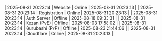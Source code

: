 | 2025-08-31 20:23:14 | Website | Online | 2025-08-31 20:23:13 |
| 2025-08-31 20:23:14 | Registration | Online | 2025-08-31 20:23:13 |
| 2025-08-31 20:23:14 | Auth Server | Offline | 2025-08-18 09:33:31 |
| 2025-08-31 20:23:14 | Kezan (PvE) | Offline | 2025-08-03 17:58:02 |
| 2025-08-31 20:23:14 | Gurubashi (PvP) | Offline | 2025-08-23 21:44:06 |
| 2025-08-31 20:23:14 | Cloudflare | Online | 2025-08-31 20:23:13 |
